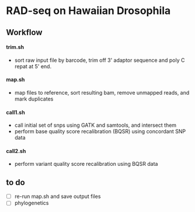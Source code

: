 # RAD-seq on Hawaiian Drosophila

## Workflow
#### trim.sh

   - sort raw input file by barcode, trim off 3' adaptor sequence and poly C repat at 5' end.

#### map.sh

   - map files to reference, sort resulting bam, remove unmapped reads, and mark duplicates
   
   
#### call1.sh

   - call initial set of snps using GATK and samtools, and intersect them
   - perform base quality score recalibration (BQSR) using concordant SNP data

#### call2.sh

   - perform variant quality score recalibration using BQSR data

## to do
- [ ] re-run map.sh and save output files
- [ ] phylogenetics